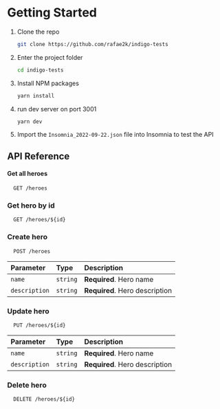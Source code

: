 # Getting Started

1. Clone the repo

   ```sh
   git clone https://github.com/rafae2k/indigo-tests
   ```

2. Enter the project folder
   ```sh
   cd indigo-tests
   ```
3. Install NPM packages
   ```sh
   yarn install
   ```
4. run dev server on port 3001
   ```sh
   yarn dev
   ```
5. Import the `Insomnia_2022-09-22.json` file into Insomnia to test the API

## API Reference

#### Get all heroes

```http
  GET /heroes
```

### Get hero by id

```http
  GET /heroes/${id}
```

### Create hero

```http
  POST /heroes
```

| Parameter     | Type     | Description                    |
| :------------ | :------- | :----------------------------- |
| `name`        | `string` | **Required**. Hero name        |
| `description` | `string` | **Required**. Hero description |

### Update hero

```http
  PUT /heroes/${id}
```

| Parameter     | Type     | Description                    |
| :------------ | :------- | :----------------------------- |
| `name`        | `string` | **Required**. Hero name        |
| `description` | `string` | **Required**. Hero description |

### Delete hero

```http
  DELETE /heroes/${id}
```
